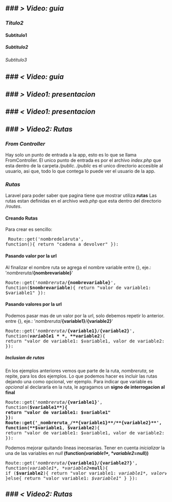 ***### > Video<numero>: guia***
---
### ***Titulo2***
#### Subtitulo1
##### Subtitulo2
###### Subtitulo3
***### < Video<numero>: guia***
---

***### > Video1: presentacion***
---
***### < Video1: presentacion***
---

***### > Video2: Rutas***
---
### ***From Controller***
Hay solo un punto de entrada a la app, esto es lo que se llama FromController. 
El unico punto de entrada es por el archivo _index.php_ que esta dentro de la carpeta _/public_.
_/public_ es el unico directorio accesible al usuario, asi que, todo lo que contega lo puede ver el usuario de la app.

### ***Rutas***
Laravel para poder saber que pagina tiene que mostrar utiliza __rutas__
Las rutas estan definidas en el archivo _web.php_ que esta dentro del directorio _/routes_.
#### Creando Rutas
Para crear es sencillo: 
    <pre>
        Route::get('nombredelaruta', function(){
            return "cadena a devolver"
        }):
    </pre>
#### Pasando valor por la url
Al finalizar el nombre ruta se agrega el nombre variable
entre {}, eje.: '_nombreruta_/**{nombrevariable}**'
    <pre>
        Route::get('_nombreruta_/**{nombrevariable}**', function(**$nombrevariable**){
            return "valor de variable1: $variable1"
        }):
    </pre>
#### Pasando valores por la url
Podemos pasar mas de un valor por la url, solo debemos repetir lo anterior.
entre {}, eje.: '_nombreruta_/**{variable1}**/**{variable2}**'
    <pre>
        Route::get('_nombreruta_/**{variable1}**/**{variable2}**', function(**$variable1**, **$variable2**){
            return "valor de variable1: $variable1, valor de variable2: $variable2"
        }):
    </pre>
##### Inclusion de rutas
En los ejemplos anteriores vemos que parte de la ruta, _nombreruta_, se repite, para los dos ejemplos. 
Lo que podemos hacer es incluir las rutas dejando una como opcional, ver ejemplo.
Para indicar que variable es _opcional_ al declararla en la ruta, le agragamos un **signo de interrogacion al final** 
    <pre>
        Route::get('_nombreruta_/**{variable1}**', function(**$variable1**){
            return "valor de variable1: $variable1"
        }):
        Route::get('_nombreruta_/**{variable1}**/**{variable2}**', function(**$variable1**, **$variable2**){
            return "valor de variable1: $variable1, valor de variable2: $variable2"
        }):
    </pre>

Podemos mejorar quitando lineas inecesarias. 
Tener en cuenta *inicializar* la una de las variables en *null* **(function(*$variable1*, *$variable2*__=null__))**
    <pre>
        Route::get('_nombreruta_/**{variable1}**/**{variable2?}**', function(*$variable1*, *$variable2*__=null__){
                if (**$variable2**){
                    return "valor variable1: *$variable1*, valor variable2: *$variable2*"
                }else{
                    return "valor variable1: *$variable1*"
                }
        }):
    </pre>

***### < Video2: Rutas***
---
